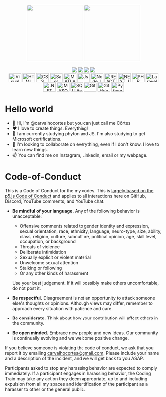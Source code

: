 <div align="center">
    <img height="180em" src="https://github-readme-stats.vercel.app/api?username=carvalhocortes&show_icons=true&include_all_commits=true&count_private=true"/>
    <img height="180em" src="https://github-readme-stats.vercel.app/api/top-langs/?username=carvalhocortes&layout=compact&langs_count=7"/>
  </div><br>
  <div align="center">
    <a href="https://www.linkedin.com/in/carvalhocortes" target="_blank"><img src="https://img.shields.io/badge/-LinkedIn-%230A66C2?style=for-the-badge&logo=linkedin&logoColor=white" target="_blank"></a>   
     <a href="https://www.carvalhocortes.com.br" target="_blank"><img src="https://img.shields.io/badge/-CarvalhoCortes.com.br-%230076D6?style=for-the-badge&logoColor=white&logo=internetexplorer" target="_blank"></a> 
    <a href = "mailto:carvalhocortes@gmail.com"><img src="https://img.shields.io/badge/-Gmail-%23EA4335?style=for-the-badge&logo=gmail&logoColor=white" target="_blank"></a>
     <a href="https://instagram.com/carvalhocortes/" target="_blank"><img src="https://img.shields.io/badge/-Instagram-%23E4405F?style=for-the-badge&logo=instagram&logoColor=white" target="_blank"></a>
  </div>
  <div style="display: inline_block" align="center">
    <img align="center" title="Visual Studio Code" alt="Visual Studio Code" height="30" width="40" src="https://cdn.jsdelivr.net/gh/devicons/devicon/icons/visualstudio/visualstudio-plain.svg" />
    <img align="center" title="HTML" alt="HTML" height="30" width="40" src="https://cdn.jsdelivr.net/gh/devicons/devicon/icons/html5/html5-original.svg" /> 
    <img align="center" title="CSS" alt="CSS" height="30" width="40" src="https://cdn.jsdelivr.net/gh/devicons/devicon/icons/css3/css3-original.svg" />        
    <img align="center" title="Sass" alt="Sass" height="30" width="40" src="https://cdn.jsdelivr.net/gh/devicons/devicon/icons/sass/sass-original.svg" />
    <img align="center" title="MATLAB" alt="MATLAB" height="30" width="40" src="https://cdn.jsdelivr.net/gh/devicons/devicon/icons/matlab/matlab-original.svg" />
    <img align="center" title="Js" alt="Js" height="30" width="40" src="https://cdn.jsdelivr.net/gh/devicons/devicon/icons/javascript/javascript-plain.svg" />
    <img align="center" title="Node.JS" alt="Node.JS" height="30" width="40" src="https://cdn.jsdelivr.net/gh/devicons/devicon/icons/nodejs/nodejs-original-wordmark.svg" />
    <img align="center" title="REACT" alt="REACT" height="30" width="40" src="https://cdn.jsdelivr.net/gh/devicons/devicon/icons/react/react-original.svg" />   
    <img align="center" title="NEXT.JS" alt="NEXT.JS" height="30" width="40" src="https://cdn.jsdelivr.net/gh/devicons/devicon/icons/nextjs/nextjs-original-wordmark.svg" />
    <img align="center" title="PHP" alt="PHP" height="30" width="40" src="https://cdn.jsdelivr.net/gh/devicons/devicon/icons/php/php-plain.svg" />    
    <img align="center" title="Laravel" alt="Laravel" height="30" width="40" src="https://cdn.jsdelivr.net/gh/devicons/devicon/icons/laravel/laravel-plain-wordmark.svg" />
    <img align="center" title=".NET" alt=".NET" height="30" width="40" src="https://cdn.jsdelivr.net/gh/devicons/devicon/icons/dot-net/dot-net-original.svg" />
    <img align="center" title="MYSQL" alt="MYSQL" height="30" width="40" src="https://cdn.jsdelivr.net/gh/devicons/devicon/icons/mysql/mysql-original.svg" />
    <img align="center" title="SQLLite" alt="SQLLite" height="30" width="40"  src="https://cdn.jsdelivr.net/gh/devicons/devicon/icons/sqlite/sqlite-original.svg" />
    <img align="center" title="Git" alt="Git" height="30" width="40" src="https://cdn.jsdelivr.net/gh/devicons/devicon/icons/git/git-original.svg" />        
    <img align="center" title="GitHub" alt="GitHub" height="30" width="40" src="https://cdn.jsdelivr.net/gh/devicons/devicon/icons/github/github-original.svg" />
    <img align="center" title="Python" alt="Python" height="30" width="40" src="https://cdn.jsdelivr.net/gh/devicons/devicon/icons/arduino/arduino-original.svg" />
  </div>
   
  # Hello world
  
  - 👋 Hi, I’m @carvalhocortes but you can just call me Côrtes
  - ❤️ I love to create things. Everything!
  - 🌱 I am currently studying phyton and JS. I'm also studying to get Microsoft certifications.
  - 💞️ I'm looking to collaborate on everything, even if I don't know. I love to learn new things.
  - 📫 You can find me on Instagram, Linkedin, email or my webpage. 
  
  # Code-of-Conduct
  
  This is a Code of Conduct for the my codes. This is [largely based on the p5.js Code of Conduct](https://github.com/processing/p5.js/blob/main/CODE_OF_CONDUCT.md) and applies to all interactions here on GitHub, Discord, YouTube comments, and YouTube chat.
  
  * **Be mindful of your language.** Any of the following behavior is unacceptable: 
    * Offensive comments related to gender identity and expression, sexual orientation, race, ethnicity, language, neuro-type, size, ability, class, religion, culture, subculture, political opinion, age, skill level, occupation, or background
    * Threats of violence
    * Deliberate intimidation
    * Sexually explicit or violent material
    * Unwelcome sexual attention
    * Stalking or following
    * Or any other kinds of harassment
  
    Use your best judgement. If it will possibly make others uncomfortable, do not post it.
  
  * **Be respectful.** Disagreement is not an opportunity to attack someone else's thoughts or opinions. Although views may differ, remember to approach every situation with patience and care. 
  * **Be considerate.** Think about how your contribution will affect others in the community. 
  * **Be open minded.** Embrace new people and new ideas. Our community is continually evolving and we welcome positive change.
  
  If you believe someone is violating the code of conduct, we ask that you report it by emailing [carvalhocortes@gmail.com](mailto:carvalhocortes@gmail.com). Please include your name and a description of the incident, and we will get back to you ASAP.
  
  Participants asked to stop any harassing behavior are expected to comply immediately. If a participant engages in harassing behavior, the Coding Train may take any action they deem appropriate, up to and including expulsion from all my spaces and identification of the participant as a harasser to other or the general public. 
  
